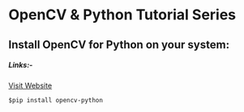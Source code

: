# OpenCV & Python Tutorial Series

## Install OpenCV for Python on your system:
##### Links:-
[Visit Website](https://pypi.org/project/opencv-python/)
 
`$pip install opencv-python`
 
